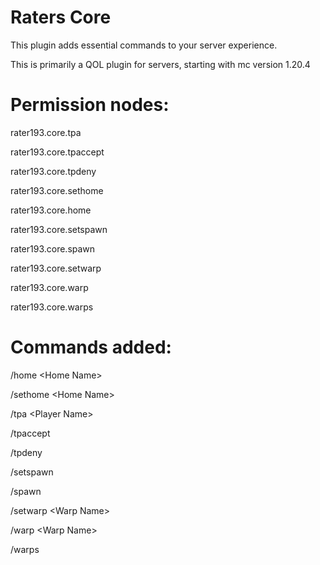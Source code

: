 # Raters Core
This plugin adds essential commands to your server experience.

This is primarily a QOL plugin for servers, starting with mc version 1.20.4

# Permission nodes:
rater193.core.tpa

rater193.core.tpaccept

rater193.core.tpdeny

rater193.core.sethome

rater193.core.home

rater193.core.setspawn

rater193.core.spawn

rater193.core.setwarp

rater193.core.warp

rater193.core.warps

# Commands added:
/home \<Home Name\>

/sethome \<Home Name\>

/tpa \<Player Name\>

/tpaccept

/tpdeny

/setspawn

/spawn

/setwarp \<Warp Name\>

/warp \<Warp Name\>

/warps
